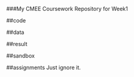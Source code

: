 ###My CMEE Coursework Repository for Week1

##code

##data

##result

##sandbox

##assignments
Just ignore it.
